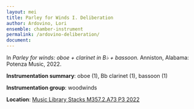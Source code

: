 ```yaml
---
layout: mei
title: Parley for Winds I. Deliberation  
author: Ardovino, Lori
ensemble: chamber-instrument 
permalink: /ardovino-deliberation/
document: 
---
```


In *Parley for winds: oboe + clarinet in B♭ + bassoon.* Anniston, Alabama: Potenza Music, 2022.

**Instrumentation summary**: oboe (1), Bb clarinet (1), bassoon (1) 

**Instrumentation group**: woodwinds 

**Location**: <a href="https://tufts.primo.exlibrisgroup.com/permalink/01TUN_INST/1kc9gia/alma991018931681903851" target="_blank">Music Library Stacks M357.2.A73 P3 2022</a>